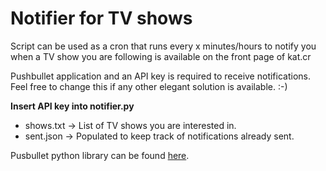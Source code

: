 # Notifier for TV shows

Script can be used as a cron that runs every x minutes/hours to notify you when a TV show you are following is available on the front page of kat.cr

Pushbullet application and an API key is required to receive notifications. Feel free to change this if any other elegant solution is available. :-)

<b>Insert API key into notifier.py</b>

- shows.txt -> List of TV shows you are interested in.
- sent.json -> Populated to keep track of notifications already sent.

Pusbullet python library can be found [here][l1].

[l1]: https://github.com/myles/pushbullet


